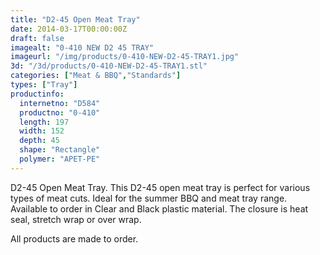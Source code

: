 ```yaml
---
title: "D2-45 Open Meat Tray"
date: 2014-03-17T00:00:00Z
draft: false
imagealt: "0-410 NEW D2 45 TRAY"
imageurl: "/img/products/0-410-NEW-D2-45-TRAY1.jpg"
3d: "/3d/products/0-410-NEW-D2-45-TRAY1.stl"
categories: ["Meat & BBQ","Standards"]
types: ["Tray"]
productinfo:
  internetno: "D584"
  productno: "0-410"
  length: 197
  width: 152
  depth: 45
  shape: "Rectangle"
  polymer: "APET-PE"
---
```

D2-45 Open Meat Tray. This D2-45 open meat tray is perfect for various types of meat cuts. Ideal for the summer BBQ and meat tray range. Available to order in Clear and Black plastic material. The closure is heat seal, stretch wrap or over wrap.

All products are made to order.